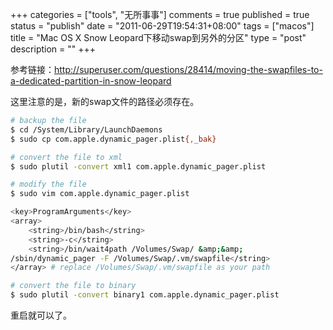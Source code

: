 +++
categories = ["tools", "无所事事"]
comments = true
published = true
status = "publish"
date = "2011-06-29T19:54:31+08:00"
tags = ["macos"]
title = "Mac OS X Snow Leopard下移动swap到另外的分区"
type = "post"
description = ""
+++

参考链接：<a href="http://superuser.com/questions/28414/moving-the-swapfiles-to-a-dedicated-partition-in-snow-leopard">http://superuser.com/questions/28414/moving-the-swapfiles-to-a-dedicated-partition-in-snow-leopard</a>

这里注意的是，新的swap文件的路径必须存在。

```sh
# backup the file
$ cd /System/Library/LaunchDaemons
$ sudo cp com.apple.dynamic_pager.plist{,_bak}

# convert the file to xml
$ sudo plutil -convert xml1 com.apple.dynamic_pager.plist

# modify the file
$ sudo vim com.apple.dynamic_pager.plist

<key>ProgramArguments</key>
<array>
    <string>/bin/bash</string>
    <string>-c</string>
    <string>/bin/wait4path /Volumes/Swap/ &amp;&amp;
/sbin/dynamic_pager -F /Volumes/Swap/.vm/swapfile</string>
</array> # replace /Volumes/Swap/.vm/swapfile as your path

# convert the file to binary
$ sudo plutil -convert binary1 com.apple.dynamic_pager.plist
```

重启就可以了。
<!--more-->